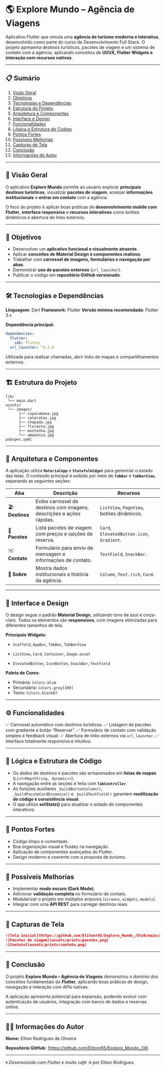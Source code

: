 # 🌎 **Explore Mundo – Agência de Viagens**

Aplicativo Flutter que simula uma **agência de turismo moderna e interativa**, desenvolvido como parte do curso de Desenvolvimento Full Stack.
O projeto apresenta destinos turísticos, pacotes de viagem e um sistema de contato com a agência, aplicando conceitos de **UI/UX, Flutter Widgets e interação com recursos nativos**.


---

## 📋 **Sumário**

1. [Visão Geral](#-vis%C3%A3o-geral)
2. [Objetivos](#-objetivos)
3. [Tecnologias e Dependências](#-tecnologias-e-depend%C3%AAncias)
4. [Estrutura do Projeto](#-estrutura-do-projeto)
5. [Arquitetura e Componentes](#-arquitetura-e-componentes)
6. [Interface e Design](#-interface-e-design)
7. [Funcionalidades](#-funcionalidades)
8. [Lógica e Estrutura de Código](#-l%C3%B3gica-e-estrutura-de-c%C3%B3digo)
9. [Pontos Fortes](#-pontos-fortes)
10. [Possíveis Melhorias](#-poss%C3%ADveis-melhorias)
11. [Capturas de Tela](#-capturas-de-tela)
12. [Conclusão](#-conclus%C3%A3o)
13. [Informações do Autor](#-informa%C3%A7%C3%B5es-do-autor)

---

## 🧭 **Visão Geral**

O aplicativo **Explore Mundo** permite ao usuário explorar **principais destinos turísticos**, visualizar **pacotes de viagem**, acessar **informações institucionais** e **entrar em contato** com a agência.

O foco do projeto é aplicar boas práticas de **desenvolvimento mobile com Flutter**, **interface responsiva** e **recursos interativos** como botões dinâmicos e abertura de links externos.

---

## 🎯 **Objetivos**

* Desenvolver um **aplicativo funcional e visualmente atraente**.
* Aplicar **conceitos de Material Design e componentes reativos**.
* Trabalhar com **carrossel de imagens, formulários e navegação por abas**.
* Demonstrar **uso de pacotes externos** (`url_launcher`).
* Publicar o código em **repositório GitHub versionado**.

---

## 🛠 **Tecnologias e Dependências**

**Linguagem:** Dart
**Framework:** Flutter
**Versão mínima recomendada:** Flutter 3.x

**Dependência principal:**

```yaml
dependencies:
  flutter:
    sdk: flutter
  url_launcher: ^6.3.0
```

Utilizada para realizar chamadas, abrir links de mapas e compartilhamentos externos.

---

## 🏗 **Estrutura do Projeto**

```
lib/
 └── main.dart
assets/
 └── images/
      ├── copacabana.jpg
      ├── cataratas.jpg
      ├── chapada.jpg
      ├── floresta.jpg
      ├── montanha.jpg
      └── amazonia.jpg
pubspec.yaml
```

---

## 🧱 **Arquitetura e Componentes**

A aplicação utiliza **`MaterialApp`** e **`StatefulWidget`** para gerenciar o estado das telas.
O conteúdo principal é exibido por meio de **`TabBar`** e **`TabBarView`**, separando as seguintes seções:

| Aba              | Descrição                                                            | Recursos                                   |
| ---------------- | -------------------------------------------------------------------- | ------------------------------------------ |
| 🏖️ **Destinos** | Exibe carrossel de destinos com imagens, descrições e ações rápidas. | `ListView`, `PageView`, botões dinâmicos.  |
| 💼 **Pacotes**   | Lista pacotes de viagem com preços e opções de reserva.              | `Card`, `ElevatedButton.icon`, `Gradient`. |
| ✉️ **Contato**   | Formulário para envio de mensagem e informações de contato.          | `TextField`, `SnackBar`.                   |
| 🏢 **Sobre**     | Mostra dados institucionais e história da agência.                   | `Column`, `Text.rich`, `Card`.             |

---

## 🎨 **Interface e Design**

O design segue o padrão **Material Design**, utilizando tons de azul e cinza-claro.
Todos os elementos são **responsivos**, com imagens otimizadas para diferentes tamanhos de tela.

**Principais Widgets:**

* `Scaffold`, `AppBar`, `TabBar`, `TabBarView`

* `ListView`, `Card`, `Container`, `Image.asset`

* `ElevatedButton`, `IconButton`, `SnackBar`, `TextField`

**Paleta de Cores:**

* Primária: `Colors.blue`
* Secundária: `Colors.grey[100]`
* Texto: `Colors.black87`

---

## ⚙️ **Funcionalidades**

✅ Carrossel automático com destinos turísticos.
✅ Listagem de pacotes com gradiente e botão “Reservar”.
✅ Formulário de contato com validação simples e feedback visual.
✅ Abertura de links externos via `url_launcher`.
✅ Interface totalmente responsiva e intuitiva.

---

## 🧠 **Lógica e Estrutura de Código**

* Os dados de destinos e pacotes são armazenados em **listas de mapas** (`List<Map<String, dynamic>>`).
* A navegação entre as seções é feita com **`TabController`**.
* As funções auxiliares `_buildButtonColumn()`, `_buildPacoteCardDinamico()` e `_buildTextField()` garantem **reutilização de código e consistência visual**.
* O app utiliza **setState()** para atualizar o estado de componentes interativos.

---

## 💪 **Pontos Fortes**

* Código limpo e comentado.
* Boa organização visual e fluidez na navegação.
* Aplicação de componentes avançados do Flutter.
* Design moderno e coerente com a proposta de turismo.

---

## 🔧 **Possíveis Melhorias**

* Implementar **modo escuro (Dark Mode)**.
* Adicionar **validação completa** no formulário de contato.
* Modularizar o projeto em múltiplos arquivos (`screens`, `widgets`, `models`).
* Integrar com uma **API REST** para carregar destinos reais.

---

## 📸 **Capturas de Tela**

```markdown
![Tela inicial](https://github.com/Elitonr65/Explore_Mundo_/blob/main/assets/prints/destino.png?raw=true)
![Pacotes de viagem](assets/prints/pacotes.png)
![Contato](assets/prints/contato.png)
```

---

## 🧾 **Conclusão**

O projeto **Explore Mundo – Agência de Viagens** demonstrou o domínio dos conceitos fundamentais do **Flutter**, aplicando boas práticas de design, navegação e interação com APIs nativas.

A aplicação apresenta potencial para expansão, podendo evoluir com autenticação de usuários, integração com banco de dados e reservas online.

---

## 👨‍💻 **Informações do Autor**

**Nome:** Eliton Rodrigues de Oliveira

**Repositório GitHub:** [https://github.com/Elitonr65/Explore_Mundo_](#)

---

🌀 *Desenvolvido com Flutter e muito café ☕ por Eliton Rodrigues.*
